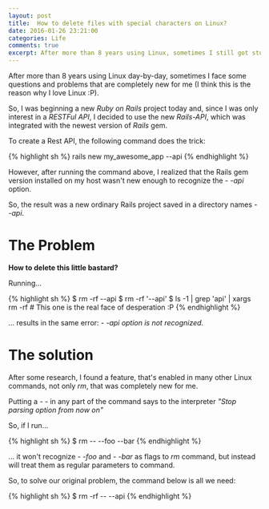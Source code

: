 ```yaml
---
layout: post
title:  How to delete files with special characters on Linux?
date: 2016-01-26 23:21:00
categories: Life
comments: true
excerpt: After more than 8 years using Linux, sometimes I still got stuck at "unusual situations"...
---
```

After more than 8 years using Linux day-by-day, sometimes I face some questions and problems that are completely new for me (I think this is the reason why I love Linux :P).

So, I was beginning a new _Ruby on Rails_ project today and, since I was only interest in a _RESTFul API_, I decided to use the new _Rails-API_, which was integrated with the newest version of _Rails_ gem.

To create a Rest API, the following command does the trick:

{% highlight sh %}
rails new my_awesome_app --api
{% endhighlight %}

However, after running the command above, I realized that the Rails gem version installed on my host wasn't new enough to recognize the _- -api_ option.

So, the result was a new ordinary Rails project saved in a directory names _- -api_.

# The Problem

**How to delete this little bastard?**

Running...

{% highlight sh %}
$ rm -rf --api
$ rm -rf '--api'
$ ls -1 | grep 'api' | xargs rm -rf # This one is the real face of desperation :P
{% endhighlight %}

... results in the same error: _- -api option is not recognized_.

# The solution

After some research, I found a feature, that's enabled in many other Linux commands, not only _rm_, that was completely new for me.

Putting a _- -_ in any part of the command says to the interpreter _"Stop parsing option from now on"_

So, if I run...

{% highlight sh %}
$ rm -- --foo --bar
{% endhighlight %}

... it won't recognize _- -foo_ and _- -bar_ as flags to _rm_ command, but instead will treat them as regular parameters to command.

So, to solve our original problem, the command below is all we need:

{% highlight sh %}
$ rm -rf -- --api
{% endhighlight %}
